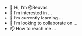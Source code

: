 - 👋 Hi, I’m @Reuvas
- 👀 I’m interested in ...
- 🌱 I’m currently learning ...
- 💞️ I’m looking to collaborate on ...
- 📫 How to reach me ...

<!---
Reuvas/Reuvas is a ✨ special ✨ repository because its `README.md` (this file) appears on your GitHub profile.
You can click the Preview link to take a look at your changes.
--->
